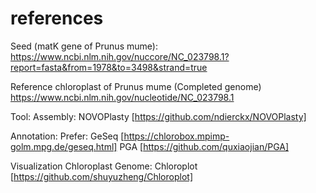 # references

Seed (matK gene of Prunus mume):
https://www.ncbi.nlm.nih.gov/nuccore/NC_023798.1?report=fasta&from=1978&to=3498&strand=true

Reference chloroplast of Prunus mume (Completed genome)
https://www.ncbi.nlm.nih.gov/nucleotide/NC_023798.1

Tool:
Assembly:
NOVOPlasty [https://github.com/ndierckx/NOVOPlasty]

Annotation:
Prefer: GeSeq [https://chlorobox.mpimp-golm.mpg.de/geseq.html]
PGA [https://github.com/quxiaojian/PGA]

Visualization Chloroplast Genome:
Chloroplot [https://github.com/shuyuzheng/Chloroplot]
